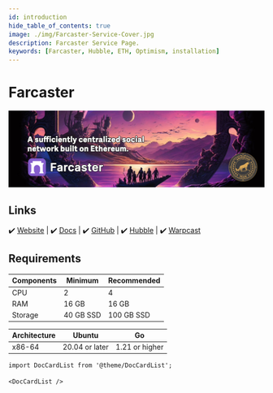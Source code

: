 ```yaml
---
id: introduction
hide_table_of_contents: true
image: ./img/Farcaster-Service-Cover.jpg
description: Farcaster Service Page.
keywords: [Farcaster, Hubble, ETH, Optimism, installation]
---
```

# Farcaster 

![Farcaster](./img/Farcaster-Service.jpg) 

## Links
 ✔️ [Website](https://farcaster.xyz/) |
 ✔️ [Docs](https://docs.farcaster.xyz/) |
 ✔️ [GitHub](https://github.com/farcasterxyz/) |
 ✔️ [Hubble](https://www.thehubble.xyz/) |
 ✔️ [Warpcast](https://warpcast.com/~/invite-page/328172?id=bfbf46c5)

## Requirements

| Components | Minimum | **Recommended** |
| ------------ | ------------ | ------------ |
| CPU |	2 | 4 |
| RAM	| 16 GB | 16 GB |
| Storage | 40 GB SSD | 100 GB SSD |

| Architecture | Ubuntu | Go | 
| ------------ | ------------ | ------------ | 
| x86-64 | 20.04 or later | 1.21 or higher  |


```mdx-code-block
import DocCardList from '@theme/DocCardList';

<DocCardList />
```
